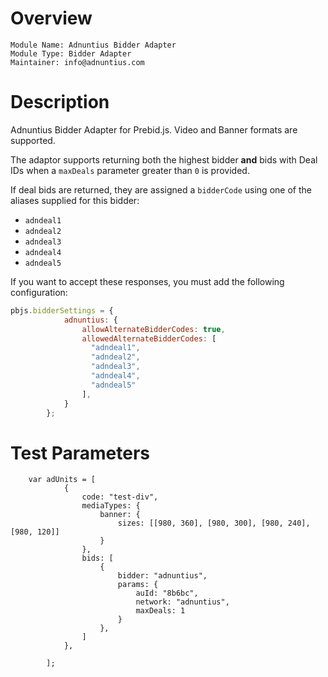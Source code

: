 # Overview

```
Module Name: Adnuntius Bidder Adapter
Module Type: Bidder Adapter
Maintainer: info@adnuntius.com
```

# Description

Adnuntius Bidder Adapter for Prebid.js. Video and Banner formats are supported.

The adaptor supports returning both the highest bidder **and**
bids with Deal IDs when a `maxDeals` parameter greater than `0`
is provided.

If deal bids are returned, they are assigned a `bidderCode` using
one of the aliases supplied for this bidder:

- `adndeal1`
- `adndeal2`
- `adndeal3`
- `adndeal4`
- `adndeal5`

If you want to accept these responses, you must add the following 
configuration:

```javascript
pbjs.bidderSettings = {
            adnuntius: {
                allowAlternateBidderCodes: true,
                allowedAlternateBidderCodes: [
                  "adndeal1", 
                  "adndeal2", 
                  "adndeal3",
                  "adndeal4",
                  "adndeal5"
                ],
            }
        };
```

# Test Parameters
```
    var adUnits = [
            {
                code: "test-div",
                mediaTypes: {
                    banner: {
                        sizes: [[980, 360], [980, 300], [980, 240], [980, 120]]
                    }
                },
                bids: [
                    {
                        bidder: "adnuntius",
                        params: {
                            auId: "8b6bc",
                            network: "adnuntius",
                            maxDeals: 1
                        }
                    },
                ]
            },
           
        ];
```
